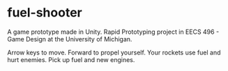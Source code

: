 fuel-shooter
============

A game prototype made in Unity. Rapid Prototyping project in EECS 496 - Game Design at the University of Michigan.

Arrow keys to move. Forward to propel yourself. Your rockets use fuel and hurt enemies. Pick up fuel and new engines.
